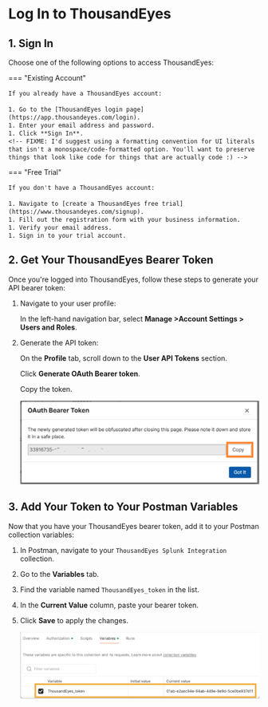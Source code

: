 # Log In to ThousandEyes

## 1. Sign In

Choose one of the following options to access ThousandEyes:

=== "Existing Account"

    If you already have a ThousandEyes account:
    
    1. Go to the [ThousandEyes login page](https://app.thousandeyes.com/login).
    1. Enter your email address and password.
    1. Click **Sign In**.
    <!-- FIXME: I'd suggest using a formatting convention for UI literals that isn't a monospace/code-formatted option. You'll want to preserve things that look like code for things that are actually code :) -->

=== "Free Trial"

    If you don't have a ThousandEyes account:
    
    1. Navigate to [create a ThousandEyes free trial](https://www.thousandeyes.com/signup).
    1. Fill out the registration form with your business information.
    1. Verify your email address.
    1. Sign in to your trial account.

## 2. Get Your ThousandEyes Bearer Token

Once you're logged into ThousandEyes, follow these steps to generate your API bearer token:

1. Navigate to your user profile:

   In the left-hand navigation bar, select  **Manage >Account Settings > Users and Roles**.
   
2. Generate the API token:

   On the **Profile** tab, scroll down to the **User API Tokens** section.
   
   Click **Generate OAuth Bearer token**. <!-- FIXME: If you have generated an API token in the past, the button is labeled **Regenerate**. Should the user copy the existing one, or regenerate? -->
   
   Copy the token.

   ![copy Token](../img/thousandeyes/copyToken.png)
  
## 3. Add Your Token to Your Postman Variables

Now that you have your ThousandEyes bearer token, add it to your Postman collection variables:

1. In Postman, navigate to your `ThousandEyes Splunk Integration` collection.
1. Go to the **Variables** tab.
1. Find the variable named `ThousandEyes_token` in the list.
1. In the **Current Value** column, paste your bearer token.  
1. Click **Save** to apply the changes.

   ![ThousandEyes Token](../img/postman/thousandeyesToken.png)
